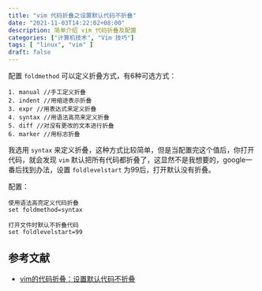 ```yaml
---
title: "vim 代码折叠之设置默认代码不折叠"
date: "2021-11-03T14:22:02+08:00"
description: 简单介绍 vim 代码折叠及配置
categories: ["计算机技术", "Vim 技巧"]
tags: [ "linux", "vim" ]
draft: false
---
```


配置 `foldmethod` 可以定义折叠方式，有6种可选方式：

```
1. manual //手工定义折叠
2. indent //用缩进表示折叠
3. expr //用表达式来定义折叠
4. syntax //用语法高亮来定义折叠
5. diff //对没有更改的文本进行折叠
6. marker //用标志折叠
```

我选用 `syntax` 来定义折叠，这种方式比较简单，但是当配置完这个值后，你打开代码，就会发现 `vim` 默认把所有代码都折叠了，这显然不是我想要的，google一番后找到办法，设置 `foldlevelstart` 为99后，打开默认没有折叠。

配置：

```vimrc
使用语法高亮定义代码折叠
set foldmethod=syntax

打开文件时默认不折叠代码
set foldlevelstart=99
```

## 参考文献

- [vim的代码折叠：设置默认代码不折叠](https://www.cnblogs.com/huanlei/archive/2012/04/03/2430633.html)
